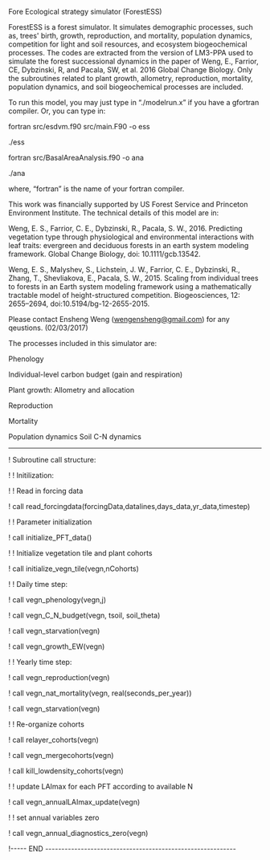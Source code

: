 Fore Ecological strategy simulator (ForestESS)

ForestESS is a forest simulator. It simulates demographic processes, such as, trees' birth, growth, reproduction, and mortality, population dynamics, competition for light and soil resources, and ecosystem biogeochemical processes. The codes are extracted from the version of LM3-PPA used to simulate the forest successional dynamics in the paper of Weng, E., Farrior, CE, Dybzinski, R, and Pacala, SW, et al. 2016 Global Change Biology. Only the subroutines related to plant growth, allometry, reproduction, mortality, population dynamics, and soil biogeochemical processes are included.  

To run this model, you may just type in “./modelrun.x” if you have a gfortran compiler.
Or, you can type in:

fortran src/esdvm.f90 src/main.F90 -o ess

./ess

fortran src/BasalAreaAnalysis.f90 -o ana

./ana

where, “fortran” is the name of your fortran compiler.

This work was financially supported by US Forest Service and Princeton Environment Institute. The technical details of this model are in: 

Weng, E. S., Farrior, C. E., Dybzinski, R., Pacala, S. W., 2016. Predicting vegetation type through physiological and environmental interactions with leaf traits: evergreen and deciduous forests in an earth system modeling framework. Global Change Biology,  doi: 10.1111/gcb.13542.

Weng, E. S., Malyshev, S., Lichstein, J. W., Farrior, C. E., Dybzinski, R., Zhang, T., Shevliakova, E., Pacala, S. W., 2015. Scaling from individual trees to forests in an Earth system modeling framework using a mathematically tractable model of height-structured competition. Biogeosciences, 12: 2655–2694, doi:10.5194/bg-12-2655-2015.

Please contact Ensheng Weng (wengensheng@gmail.com) for any qeustions. (02/03/2017)

The processes included in this simulator are:

Phenology

Individual-level carbon budget (gain and respiration)

Plant growth: Allometry and allocation

Reproduction

Mortality

Population dynamics
Soil C-N dynamics


----------------------------------------

! Subroutine call structure:

! ! Initilization:

!     ! Read in forcing data

!     call read_forcingdata(forcingData,datalines,days_data,yr_data,timestep)

!     ! Parameter initialization

!     call initialize_PFT_data()

!     ! Initialize vegetation tile and plant cohorts

!     call initialize_vegn_tile(vegn,nCohorts)

! ! Daily time step:

!        call vegn_phenology(vegn,j)

!        call vegn_C_N_budget(vegn, tsoil, soil_theta)

!        call vegn_starvation(vegn)

!        call vegn_growth_EW(vegn)

! ! Yearly time step:

!            call vegn_reproduction(vegn)

!            call vegn_nat_mortality(vegn, real(seconds_per_year))

!            call vegn_starvation(vegn)

!            ! Re-organize cohorts

!            call relayer_cohorts(vegn)

!            call vegn_mergecohorts(vegn)

!            call kill_lowdensity_cohorts(vegn)

!            ! update LAImax for each PFT according to available N

!            call vegn_annualLAImax_update(vegn)

!            ! set annual variables zero

!            call vegn_annual_diagnostics_zero(vegn)

!----- END -----------------------------------------------------------



